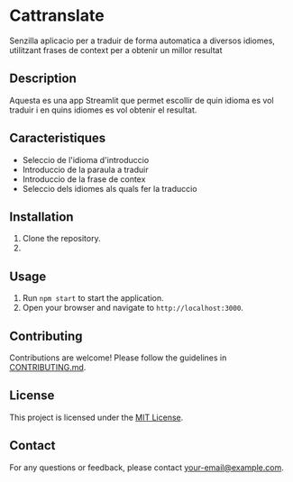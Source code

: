 # Cattranslate

Senzilla aplicacio per a traduir de forma automatica a diversos idiomes, utilitzant frases de context per a obtenir un millor resultat



## Description

Aquesta es una app Streamlit que permet escollir de quin idioma es vol traduir i en quins idiomes es vol obtenir el resultat.



## Caracteristiques

- Seleccio de l'idioma d'introduccio
- Introduccio de la paraula a traduir
- Introduccio de la frase de contex
- Seleccio dels idiomes als quals fer la traduccio

## Installation

1. Clone the repository.
2.

## Usage

1. Run `npm start` to start the application.
2. Open your browser and navigate to `http://localhost:3000`.

## Contributing

Contributions are welcome! Please follow the guidelines in [CONTRIBUTING.md](CONTRIBUTING.md).

## License

This project is licensed under the [MIT License](LICENSE).

## Contact

For any questions or feedback, please contact [your-email@example.com](mailto:your-email@example.com).
